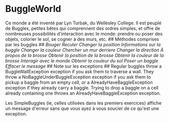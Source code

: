 # BuggleWorld #
Ce monde a été inventé par Lyn Turbak, du Wellesley College. Il est peuplé
de Buggles, petites bêtes qui comprennent des ordres simples, et offre de
nombreuses possibilités d'interaction avec le monde: prendre ou poser des
objets, colorier le sol, se cogner à des murs, etc. ## Méthodes comprises par les buggles ##
*Bouger* *Reculer* *Changer la position* *Informations sur la buggle* *Changer la couleur* *Chercher un mur derriere* *Changer la direction* *À propos de la brosse* *Obtenir la position de la brosse* *Obtenir la couleur de la brosse* *Interagir avec le monde* *Obtenir la couleur du sol* *Poser un baggle* *Effacer le message* ## Note sur les exceptions ##
Regular buggles throw a BuggleWallException exception if you ask them to
traverse a wall.  They throw a NoBaggleUnderBuggleException exception if you
ask them to pickup a baggle from an empty cell, or a
AlreadyHaveBaggleException exception if they already carry a baggle.  Trying
to drop a baggle on a cell already containing one throws an
AlreadyHaveBaggleException exception.

Les SimpleBuggles (ie, celles utilisées dans les premiers exercices) affiche
un message d'erreur sans que vous ayez à vous soucier de ce qu'est une
exception.

